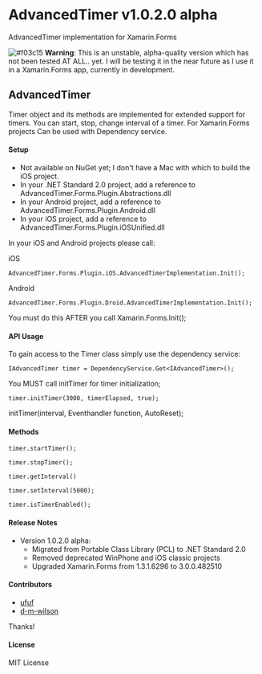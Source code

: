 AdvancedTimer v1.0.2.0 alpha
=============

AdvancedTimer implementation for Xamarin.Forms

![#f03c15](https://placehold.it/15/f03c15/000000?text=+) **Warning**: This is an unstable, alpha-quality version which has not been tested AT ALL.. yet. I will be testing it in the near future as I use it in a Xamarin.Forms app, currently in development.

## AdvancedTimer
Timer object and its methods are implemented for extended support for timers.
You can start, stop, change interval of a timer.
For Xamarin.Forms projects
Can be used with Dependency service.

#### Setup
* Not available on NuGet yet; I don't have a Mac with which to build the iOS project.
* In your .NET Standard 2.0 project, add a reference to AdvancedTimer.Forms.Plugin.Abstractions.dll
* In your Android project, add a reference to AdvancedTimer.Forms.Plugin.Android.dll
* In your iOS project, add a reference to AdvancedTimer.Forms.Plugin.iOSUnified.dll

In your iOS and Android projects please call:

iOS
```
AdvancedTimer.Forms.Plugin.iOS.AdvancedTimerImplementation.Init();
```

Android
```
AdvancedTimer.Forms.Plugin.Droid.AdvancedTimerImplementation.Init();
```

You must do this AFTER you call Xamarin.Forms.Init();


#### API Usage

To gain access to the Timer class simply use the dependency service:

```
IAdvancedTimer timer = DependencyService.Get<IAdvancedTimer>();
```

You MUST call initTimer for timer initialization;

```
timer.initTimer(3000, timerElapsed, true);
```
initTimer(interval, Eventhandler function, AutoReset);
                
                
#### Methods

```
timer.startTimer();
```
```
timer.stopTimer();
```
```
timer.getInterval()
```
```
timer.setInterval(5000);
```
```
timer.isTimerEnabled();
```

#### Release Notes
* Version 1.0.2.0 alpha:
  * Migrated from Portable Class Library (PCL) to .NET Standard 2.0
  * Removed deprecated WinPhone and iOS classic projects
  * Upgraded Xamarin.Forms from 1.3.1.6296 to 3.0.0.482510

#### Contributors
* [ufuf](https://github.com/ufuf)
* [d-m-wilson](https://github.com/d-m-wilson)

Thanks!

#### License
MIT License
